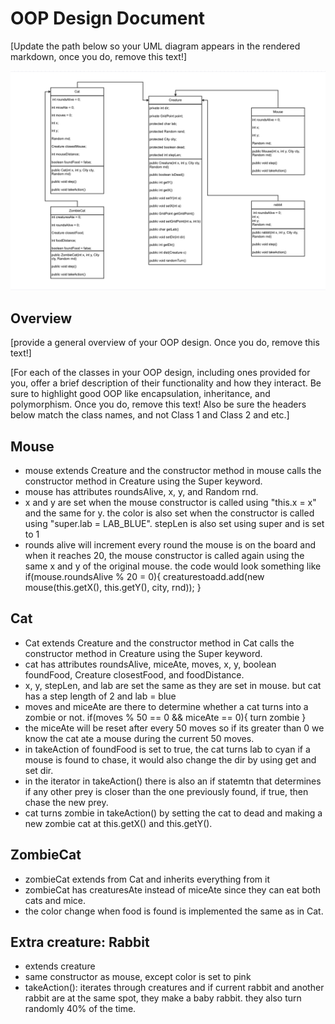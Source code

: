 # OOP Design Document

[Update the path below so your UML diagram appears in the rendered markdown, once you do, remove this text!]

![](/Project2UML.png)

## Overview

[provide a general overview of your OOP design. Once you do, remove this text!]


[For each of the classes in your OOP design, including ones provided
for you, offer a brief description of their functionality and how they
interact. Be sure to highlight good OOP like encapsulation,
inheritance, and polymorphism. Once you do, remove this text! Also be
sure the headers below match the class names, and not Class 1 and
Class 2 and etc.]


## Mouse
- mouse extends Creature and the constructor method in mouse calls the constructor method in Creature using the Super keyword. 
- mouse has attributes roundsAlive, x, y, and Random rnd.
- x and y are set when the mouse constructor is called using "this.x = x" and the same for y. the color is also set when the constructor is called using "super.lab = LAB_BLUE". stepLen is also set using super and is set to 1
- rounds alive will increment every round the mouse is on the board and when it reaches 20, the mouse constructor is called again using the same x and y of the original mouse. the code would look something like
if(mouse.roundsAlive % 20 = 0){
    creaturestoadd.add(new mouse(this.getX(), this.getY(), city, rnd));
}


## Cat
- Cat extends Creature and the constructor method in Cat calls the constructor method in Creature using the Super keyword. 
- cat has attributes roundsAlive, miceAte, moves, x, y, boolean foundFood, Creature closestFood, and foodDistance.
- x, y, stepLen, and lab are set the same as they are set in mouse. but cat has a step length of 2 and lab = blue
- moves and miceAte are there to determine whether a cat turns into a zombie or not. if(moves % 50 == 0 && miceAte == 0){ turn zombie }
- the miceAte will be reset after every 50 moves so if its greater than 0 we know the cat ate a mouse during the current 50 moves.
- in takeAction of foundFood is set to true, the cat turns lab to cyan if a mouse is found to chase, it would also change the dir by using get and set dir.
- in the iterator in takeAction() there is also an if statemtn that determines if any other prey is closer than the one previously found, if true, then chase the new prey.
- cat turns zombie in takeAction() by setting the cat to dead and making a new zombie cat at this.getX() and this.getY().


## ZombieCat
- zombieCat extends from Cat and inherits everything from it
- zombieCat has creaturesAte instead of miceAte since they can eat both cats and mice.
- the color change when food is found is implemented the same as in Cat. 

## Extra creature: Rabbit
- extends creature
- same constructor as mouse, except color is set to pink
- takeAction(): iterates through creatures and if current rabbit and another rabbit are at the same spot, they make a baby rabbit. they also turn randomly 40% of the time.

